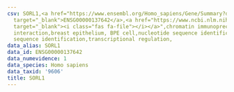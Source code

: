 ```yaml
---
csv: SORL1,<a href="https://www.ensembl.org/Homo_sapiens/Gene/Summary?db=core;g=ENSG00000137642"
  target="_blank">ENSG00000137642</a>,<a href="https://www.ncbi.nlm.nih.gov/pubmed/22863008"
  target="_blank"><i class="fas fa-file"></i></a>",chromatin immunoprecipitation assay,direct
  interaction,breast epithelium, BPE cell,nucleotide sequence identification,nucleotide
  sequence identification,transcriptional regulation,
data_alias: SORL1
data_id: ENSG00000137642
data_numevidence: 1
data_species: Homo sapiens
data_taxid: '9606'
title: SORL1
---
```

